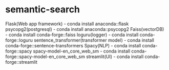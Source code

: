 # semantic-search
Flask(Web app framework) - conda install anaconda::flask
psycopg2(postgresql) - conda install anaconda::psycopg2
Faiss(vectorDB) - conda install conda-forge::faiss
loguru(logger) - conda install conda-forge::loguru
sentence_transformer(transformer model) - conda install conda-forge::sentence-transformers
Spacy(NLP) - conda install conda-forge::spacy
spacy-model-en_core_web_sm - conda install conda-forge::spacy-model-en_core_web_sm
streamlit(UI) - conda install conda-forge::streamlit
